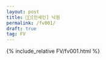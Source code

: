 ```yaml
---
layout: post
title: 🖤💚[인세인] 낙원
permalink: /fv001/
draft: true
tag: FV
---
```


{% include_relative FV/fv001.html %}
  
